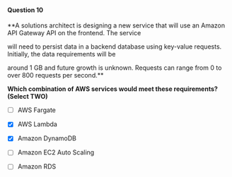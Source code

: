 #### Question  10


**A solutions architect is designing a new service that will use an Amazon API Gateway API on the frontend. The service

will need to persist data in a backend database using key-value requests. Initially, the data requirements will be

around 1 GB and future growth is unknown. Requests can range from 0 to over 800 requests per second.**


**Which combination of AWS services would meet these requirements? (Select TWO)**


- [ ] AWS Fargate


- [x] AWS Lambda


- [x] Amazon DynamoDB


- [ ] Amazon EC2 Auto Scaling


- [ ] Amazon RDS

